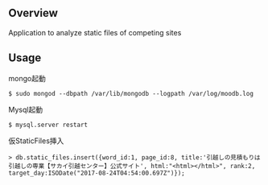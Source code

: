 ## Overview

Application to analyze static files of competing sites

## Usage

mongo起動

```
$ sudo mongod --dbpath /var/lib/mongodb --logpath /var/log/moodb.log
```

Mysql起動

```
$ mysql.server restart
```

仮StaticFiles挿入

```
> db.static_files.insert({word_id:1, page_id:8, title:'引越しの見積もりは引越しの専業【サカイ引越センター】公式サイト', html:"<html></html>", rank:2, target_day:ISODate("2017-08-24T04:54:00.697Z")});
```